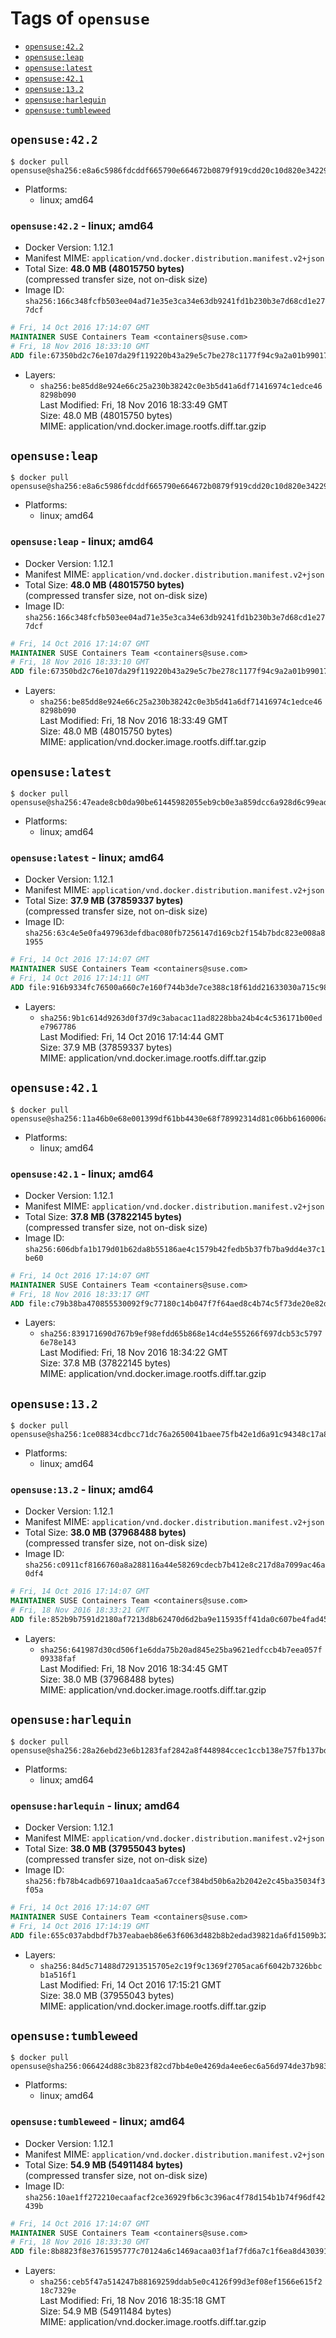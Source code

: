 <!-- THIS FILE IS GENERATED VIA './update-remote.sh' -->

# Tags of `opensuse`

-	[`opensuse:42.2`](#opensuse422)
-	[`opensuse:leap`](#opensuseleap)
-	[`opensuse:latest`](#opensuselatest)
-	[`opensuse:42.1`](#opensuse421)
-	[`opensuse:13.2`](#opensuse132)
-	[`opensuse:harlequin`](#opensuseharlequin)
-	[`opensuse:tumbleweed`](#opensusetumbleweed)

## `opensuse:42.2`

```console
$ docker pull opensuse@sha256:e8a6c5986fdcddf665790e664672b0879f919cdd20c10d820e3422909cd81fd5
```

-	Platforms:
	-	linux; amd64

### `opensuse:42.2` - linux; amd64

-	Docker Version: 1.12.1
-	Manifest MIME: `application/vnd.docker.distribution.manifest.v2+json`
-	Total Size: **48.0 MB (48015750 bytes)**  
	(compressed transfer size, not on-disk size)
-	Image ID: `sha256:166c348fcfb503ee04ad71e35e3ca34e63db9241fd1b230b3e7d68cd1e277dcf`

```dockerfile
# Fri, 14 Oct 2016 17:14:07 GMT
MAINTAINER SUSE Containers Team <containers@suse.com>
# Fri, 18 Nov 2016 18:33:10 GMT
ADD file:67350bd2c76e107da29f119220b43a29e5c7be278c1177f94c9a2a01b99017c5 in / 
```

-	Layers:
	-	`sha256:be85dd8e924e66c25a230b38242c0e3b5d41a6df71416974c1edce468298b090`  
		Last Modified: Fri, 18 Nov 2016 18:33:49 GMT  
		Size: 48.0 MB (48015750 bytes)  
		MIME: application/vnd.docker.image.rootfs.diff.tar.gzip

## `opensuse:leap`

```console
$ docker pull opensuse@sha256:e8a6c5986fdcddf665790e664672b0879f919cdd20c10d820e3422909cd81fd5
```

-	Platforms:
	-	linux; amd64

### `opensuse:leap` - linux; amd64

-	Docker Version: 1.12.1
-	Manifest MIME: `application/vnd.docker.distribution.manifest.v2+json`
-	Total Size: **48.0 MB (48015750 bytes)**  
	(compressed transfer size, not on-disk size)
-	Image ID: `sha256:166c348fcfb503ee04ad71e35e3ca34e63db9241fd1b230b3e7d68cd1e277dcf`

```dockerfile
# Fri, 14 Oct 2016 17:14:07 GMT
MAINTAINER SUSE Containers Team <containers@suse.com>
# Fri, 18 Nov 2016 18:33:10 GMT
ADD file:67350bd2c76e107da29f119220b43a29e5c7be278c1177f94c9a2a01b99017c5 in / 
```

-	Layers:
	-	`sha256:be85dd8e924e66c25a230b38242c0e3b5d41a6df71416974c1edce468298b090`  
		Last Modified: Fri, 18 Nov 2016 18:33:49 GMT  
		Size: 48.0 MB (48015750 bytes)  
		MIME: application/vnd.docker.image.rootfs.diff.tar.gzip

## `opensuse:latest`

```console
$ docker pull opensuse@sha256:47eade8cb0da90be61445982055eb9cb0e3a859dcc6a928d6c99eade58751a69
```

-	Platforms:
	-	linux; amd64

### `opensuse:latest` - linux; amd64

-	Docker Version: 1.12.1
-	Manifest MIME: `application/vnd.docker.distribution.manifest.v2+json`
-	Total Size: **37.9 MB (37859337 bytes)**  
	(compressed transfer size, not on-disk size)
-	Image ID: `sha256:63c4e5e0fa497963defdbac080fb7256147d169cb2f154b7bdc823e008a81955`

```dockerfile
# Fri, 14 Oct 2016 17:14:07 GMT
MAINTAINER SUSE Containers Team <containers@suse.com>
# Fri, 14 Oct 2016 17:14:11 GMT
ADD file:916b9334fc76500a660c7e160f744b3de7ce388c18f61dd21633030a715c98f9 in / 
```

-	Layers:
	-	`sha256:9b1c614d9263d0f37d9c3abacac11ad8228bba24b4c4c536171b00ede7967786`  
		Last Modified: Fri, 14 Oct 2016 17:14:44 GMT  
		Size: 37.9 MB (37859337 bytes)  
		MIME: application/vnd.docker.image.rootfs.diff.tar.gzip

## `opensuse:42.1`

```console
$ docker pull opensuse@sha256:11a46b0e68e001399df61bb4430e68f78992314d81c06bb6160006a8a68fd1fb
```

-	Platforms:
	-	linux; amd64

### `opensuse:42.1` - linux; amd64

-	Docker Version: 1.12.1
-	Manifest MIME: `application/vnd.docker.distribution.manifest.v2+json`
-	Total Size: **37.8 MB (37822145 bytes)**  
	(compressed transfer size, not on-disk size)
-	Image ID: `sha256:606dbfa1b179d01b62da8b55186ae4c1579b42fedb5b37fb7ba9dd4e37c1be60`

```dockerfile
# Fri, 14 Oct 2016 17:14:07 GMT
MAINTAINER SUSE Containers Team <containers@suse.com>
# Fri, 18 Nov 2016 18:33:17 GMT
ADD file:c79b38ba470855530092f9c77180c14b047f7f64aed8c4b74c5f73de20e82dfd in / 
```

-	Layers:
	-	`sha256:839171690d767b9ef98efdd65b868e14cd4e555266f697dcb53c57976e78e143`  
		Last Modified: Fri, 18 Nov 2016 18:34:22 GMT  
		Size: 37.8 MB (37822145 bytes)  
		MIME: application/vnd.docker.image.rootfs.diff.tar.gzip

## `opensuse:13.2`

```console
$ docker pull opensuse@sha256:1ce08834cdbcc71dc76a2650041baee75fb42e1d6a91c94348c17a8329245b5b
```

-	Platforms:
	-	linux; amd64

### `opensuse:13.2` - linux; amd64

-	Docker Version: 1.12.1
-	Manifest MIME: `application/vnd.docker.distribution.manifest.v2+json`
-	Total Size: **38.0 MB (37968488 bytes)**  
	(compressed transfer size, not on-disk size)
-	Image ID: `sha256:c0911cf8166760a8a288116a44e58269cdecb7b412e8c217d8a7099ac46a0df4`

```dockerfile
# Fri, 14 Oct 2016 17:14:07 GMT
MAINTAINER SUSE Containers Team <containers@suse.com>
# Fri, 18 Nov 2016 18:33:21 GMT
ADD file:852b9b7591d2180af7213d8b62470d6d2ba9e115935ff41da0c607be4fad4534 in / 
```

-	Layers:
	-	`sha256:641987d30cd506f1e6dda75b20ad845e25ba9621edfccb4b7eea057f09338faf`  
		Last Modified: Fri, 18 Nov 2016 18:34:45 GMT  
		Size: 38.0 MB (37968488 bytes)  
		MIME: application/vnd.docker.image.rootfs.diff.tar.gzip

## `opensuse:harlequin`

```console
$ docker pull opensuse@sha256:28a26ebd23e6b1283faf2842a8f448984ccec1ccb138e757fb137bde97dd73db
```

-	Platforms:
	-	linux; amd64

### `opensuse:harlequin` - linux; amd64

-	Docker Version: 1.12.1
-	Manifest MIME: `application/vnd.docker.distribution.manifest.v2+json`
-	Total Size: **38.0 MB (37955043 bytes)**  
	(compressed transfer size, not on-disk size)
-	Image ID: `sha256:fb78b4cadb69710aa1dcaa5a67ccef384bd50b6a2b2042e2c45ba35034f3f05a`

```dockerfile
# Fri, 14 Oct 2016 17:14:07 GMT
MAINTAINER SUSE Containers Team <containers@suse.com>
# Fri, 14 Oct 2016 17:14:19 GMT
ADD file:655c037abdbdf7b37eabaeb86e63f6063d482b8b2edad39821da6fd1509b32d6 in / 
```

-	Layers:
	-	`sha256:84d5c71488d72913515705e2c19f9c1369f2705aca6f6042b7326bbcb1a516f1`  
		Last Modified: Fri, 14 Oct 2016 17:15:21 GMT  
		Size: 38.0 MB (37955043 bytes)  
		MIME: application/vnd.docker.image.rootfs.diff.tar.gzip

## `opensuse:tumbleweed`

```console
$ docker pull opensuse@sha256:066424d88c3b823f82cd7bb4e0e4269da4ee6ec6a56d974de37b9836c3509bc1
```

-	Platforms:
	-	linux; amd64

### `opensuse:tumbleweed` - linux; amd64

-	Docker Version: 1.12.1
-	Manifest MIME: `application/vnd.docker.distribution.manifest.v2+json`
-	Total Size: **54.9 MB (54911484 bytes)**  
	(compressed transfer size, not on-disk size)
-	Image ID: `sha256:10ae1ff272210ecaafacf2ce36929fb6c3c396ac4f78d154b1b74f96df42439b`

```dockerfile
# Fri, 14 Oct 2016 17:14:07 GMT
MAINTAINER SUSE Containers Team <containers@suse.com>
# Fri, 18 Nov 2016 18:33:30 GMT
ADD file:8b8823f8e3761595777c70124a6c1469acaa03f1af7fd6a7c1f6ea8d43039166 in / 
```

-	Layers:
	-	`sha256:ceb5f47a514247b88169259ddab5e0c4126f99d3ef08ef1566e615f218c7329e`  
		Last Modified: Fri, 18 Nov 2016 18:35:18 GMT  
		Size: 54.9 MB (54911484 bytes)  
		MIME: application/vnd.docker.image.rootfs.diff.tar.gzip
